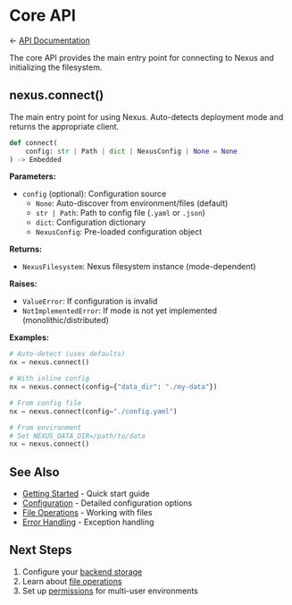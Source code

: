 # Core API

← [API Documentation](README.md)

The core API provides the main entry point for connecting to Nexus and initializing the filesystem.

## nexus.connect()

The main entry point for using Nexus. Auto-detects deployment mode and returns the appropriate client.

```python
def connect(
    config: str | Path | dict | NexusConfig | None = None
) -> Embedded
```

**Parameters:**
- `config` (optional): Configuration source
  - `None`: Auto-discover from environment/files (default)
  - `str | Path`: Path to config file (`.yaml` or `.json`)
  - `dict`: Configuration dictionary
  - `NexusConfig`: Pre-loaded configuration object

**Returns:**
- `NexusFilesystem`: Nexus filesystem instance (mode-dependent)

**Raises:**
- `ValueError`: If configuration is invalid
- `NotImplementedError`: If mode is not yet implemented (monolithic/distributed)

**Examples:**

```python
# Auto-detect (uses defaults)
nx = nexus.connect()

# With inline config
nx = nexus.connect(config={"data_dir": "./my-data"})

# From config file
nx = nexus.connect(config="./config.yaml")

# From environment
# Set NEXUS_DATA_DIR=/path/to/data
nx = nexus.connect()
```

## See Also

- [Getting Started](getting-started.md) - Quick start guide
- [Configuration](configuration.md) - Detailed configuration options
- [File Operations](file-operations.md) - Working with files
- [Error Handling](error-handling.md) - Exception handling

## Next Steps

1. Configure your [backend storage](configuration.md#multi-backend-support)
2. Learn about [file operations](file-operations.md)
3. Set up [permissions](permissions.md) for multi-user environments
